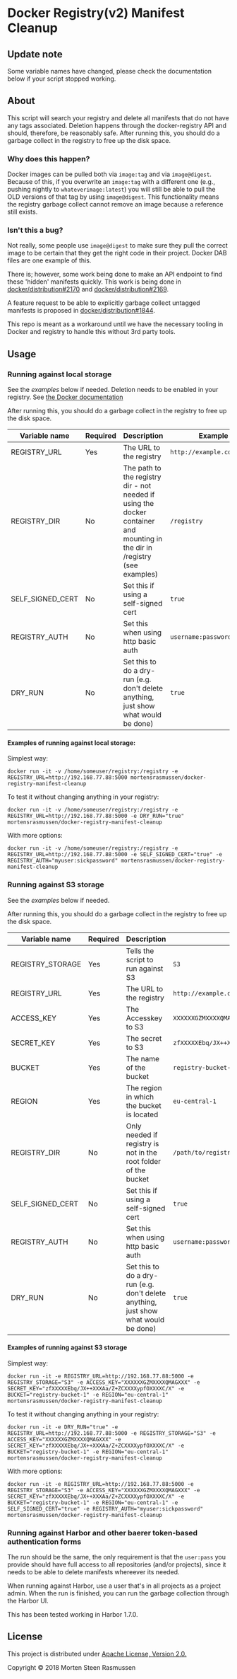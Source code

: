 # Docker Registry(v2) Manifest Cleanup
## Update note
<aside class="warning">
Some variable names have changed, please check the documentation below if your script stopped working.
</aside>

## About
This script will search your registry and delete all manifests that do not have any tags associated. Deletion happens through the docker-registry API and should, therefore, be reasonably safe. After running this, you should do a garbage collect in the registry to free up the disk space.

### Why does this happen?
Docker images can be pulled both via `image:tag` and via `image@digest`. Because of this, if you overwrite an `image:tag` with a different one (e.g., pushing nightly to `whateverimage:latest`) you will still be able to pull the OLD versions of that tag by using `image@digest`. This functionality means the registry garbage collect cannot remove an image because a reference still exists.

### Isn't this a bug?
Not really, some people use `image@digest` to make sure they pull the correct image to be certain that they get the right code in their project. Docker DAB files are one example of this.

There is; however, some work being done to make an API endpoint to find these 'hidden' manifests quickly. This work is being done in [docker/distribution#2170](https://github.com/docker/distribution/issues/2170) and [docker/distribution#2169](https://github.com/docker/distribution/pull/2169).

A feature request to be able to explicitly garbage collect untagged manifests is proposed in [docker/distribution#1844](https://github.com/docker/distribution/issues/1844). 

This repo is meant as a workaround until we have the necessary tooling in Docker and registry to handle this without 3rd party tools.

## Usage
### Running against local storage
See the *examples* below if needed. Deletion needs to be enabled in your registry. See [the Docker documentation](https://docs.docker.com/registry/configuration/#delete)

After running this, you should do a garbage collect in the registry to free up the disk space.

| Variable name | Required | Description | Example | 
| --- | --- | --- | --- |
REGISTRY_URL | Yes | The URL to the registry | `http://example.com:5000/` | 
REGISTRY_DIR | No | The path to the registry dir - not needed if using the docker container and mounting in the dir in /registry (see examples) | `/registry` |
SELF_SIGNED_CERT | No | Set this if using a self-signed cert | `true` |
REGISTRY_AUTH | No | Set this when using http basic auth | `username:password` |
DRY_RUN | No | Set this to do a dry-run (e.g. don't delete anything, just show what would be done) | `true` |

#### Examples of running against local storage:
Simplest way:
```
docker run -it -v /home/someuser/registry:/registry -e REGISTRY_URL=http://192.168.77.88:5000 mortensrasmussen/docker-registry-manifest-cleanup
```

To test it without changing anything in your registry:
```
docker run -it -v /home/someuser/registry:/registry -e REGISTRY_URL=http://192.168.77.88:5000 -e DRY_RUN="true" mortensrasmussen/docker-registry-manifest-cleanup
```

With more options:
```
docker run -it -v /home/someuser/registry:/registry -e REGISTRY_URL=http://192.168.77.88:5000 -e SELF_SIGNED_CERT="true" -e REGISTRY_AUTH="myuser:sickpassword" mortensrasmussen/docker-registry-manifest-cleanup
```

### Running against S3 storage
See the *examples* below if needed.

After running this, you should do a garbage collect in the registry to free up the disk space.

| Variable name | Required | Description | Example | 
| --- | --- | --- | --- |
REGISTRY_STORAGE | Yes | Tells the script to run against S3 | `S3` | 
REGISTRY_URL | Yes | The URL to the registry | `http://example.com:5000/` | 
ACCESS_KEY | Yes | The Accesskey to S3 | `XXXXXXGZMXXXXQMAGXXX` |
SECRET_KEY | Yes | The secret to S3 | `zfXXXXXEbq/JX++XXXAa/Z+ZCXXXXypfOXXXXC/X` |
BUCKET | Yes | The name of the bucket | `registry-bucket-1` |
REGION | Yes | The region in which the bucket is located | `eu-central-1` | 
REGISTRY_DIR | No | Only needed if registry is not in the root folder of the bucket | `/path/to/registry` |
SELF_SIGNED_CERT | No | Set this if using a self-signed cert | `true` |
REGISTRY_AUTH | No | Set this when using http basic auth | `username:password` |
DRY_RUN | No | Set this to do a dry-run (e.g. don't delete anything, just show what would be done) | `true` | 

#### Examples of running against S3 storage
Simplest way:
```
docker run -it -e REGISTRY_URL=http://192.168.77.88:5000 -e REGISTRY_STORAGE="S3" -e ACCESS_KEY="XXXXXXGZMXXXXQMAGXXX" -e SECRET_KEY="zfXXXXXEbq/JX++XXXAa/Z+ZCXXXXypfOXXXXC/X" -e BUCKET="registry-bucket-1" -e REGION="eu-central-1" mortensrasmussen/docker-registry-manifest-cleanup
```

To test it without changing anything in your registry:
```
docker run -it -e DRY_RUN="true" -e REGISTRY_URL=http://192.168.77.88:5000 -e REGISTRY_STORAGE="S3" -e ACCESS_KEY="XXXXXXGZMXXXXQMAGXXX" -e SECRET_KEY="zfXXXXXEbq/JX++XXXAa/Z+ZCXXXXypfOXXXXC/X" -e BUCKET="registry-bucket-1" -e REGION="eu-central-1" mortensrasmussen/docker-registry-manifest-cleanup
```

With more options:
```
docker run -it -e REGISTRY_URL=http://192.168.77.88:5000 -e REGISTRY_STORAGE="S3" -e ACCESS_KEY="XXXXXXGZMXXXXQMAGXXX" -e SECRET_KEY="zfXXXXXEbq/JX++XXXAa/Z+ZCXXXXypfOXXXXC/X" -e BUCKET="registry-bucket-1" -e REGION="eu-central-1" -e SELF_SIGNED_CERT="true" -e REGISTRY_AUTH="myuser:sickpassword" mortensrasmussen/docker-registry-manifest-cleanup
```

### Running against Harbor and other baerer token-based authentication forms
The run should be the same, the only requirement is that the `user:pass` you provide should have full access to all repositories (and/or projects), since it needs to be able to delete manifests whereever its needed.

When running against Harbor, use a user that's in all projects as a project admin. When the run is finished, you can run the garbage collection through the Harbor UI.

This has been tested working in Harbor 1.7.0.

## License
This project is distributed under [Apache License, Version 2.0.](LICENSE)

Copyright © 2018 Morten Steen Rasmussen
